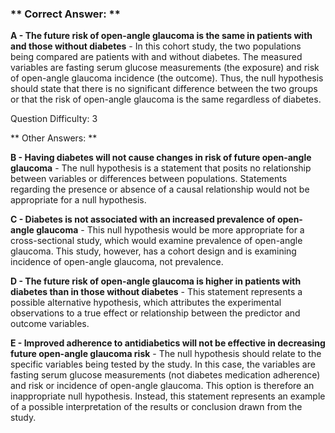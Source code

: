 ### ** Correct Answer: **

**A - The future risk of open-angle glaucoma is the same in patients with and those without diabetes** - In this cohort study, the two populations being compared are patients with and without diabetes. The measured variables are fasting serum glucose measurements (the exposure) and risk of open-angle glaucoma incidence (the outcome). Thus, the null hypothesis should state that there is no significant difference between the two groups or that the risk of open-angle glaucoma is the same regardless of diabetes.

Question Difficulty: 3

** Other Answers: **

**B - Having diabetes will not cause changes in risk of future open-angle glaucoma** - The null hypothesis is a statement that posits no relationship between variables or differences between populations. Statements regarding the presence or absence of a causal relationship would not be appropriate for a null hypothesis.

**C - Diabetes is not associated with an increased prevalence of open-angle glaucoma** - This null hypothesis would be more appropriate for a cross-sectional study, which would examine prevalence of open-angle glaucoma. This study, however, has a cohort design and is examining incidence of open-angle glaucoma, not prevalence.

**D - The future risk of open-angle glaucoma is higher in patients with diabetes than in those without diabetes** - This statement represents a possible alternative hypothesis, which attributes the experimental observations to a true effect or relationship between the predictor and outcome variables.

**E - Improved adherence to antidiabetics will not be effective in decreasing future open-angle glaucoma risk** - The null hypothesis should relate to the specific variables being tested by the study. In this case, the variables are fasting serum glucose measurements (not diabetes medication adherence) and risk or incidence of open-angle glaucoma. This option is therefore an inappropriate null hypothesis. Instead, this statement represents an example of a possible interpretation of the results or conclusion drawn from the study.

